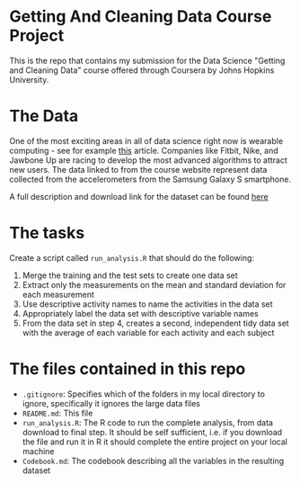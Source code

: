 # Getting And Cleaning Data Course Project

This is the repo that contains my submission for the Data Science "Getting and Cleaning Data" course offered through Coursera by Johns Hopkins University. 

# The Data

One of the most exciting areas in all of data science right now is wearable computing - see for example [this](http://www.insideactivitytracking.com/data-science-activity-tracking-and-the-battle-for-the-worlds-top-sports-brand/) article. Companies like Fitbit, Nike, and Jawbone Up are racing to develop the most advanced algorithms to attract new users. The data linked to from the course website represent data collected from the accelerometers from the Samsung Galaxy S smartphone.

A full description and download link for the dataset can be found [here](http://archive.ics.uci.edu/ml/datasets/Human+Activity+Recognition+Using+Smartphones#) 

# The tasks

Create a script called `run_analysis.R` that should do the following:

1. Merge the training and the test sets to create one data set
2. Extract only the measurements on the mean and standard deviation for each measurement
3. Use descriptive activity names to name the activities in the data set
4. Appropriately label the data set with descriptive variable names
5. From the data set in step 4, creates a second, independent tidy data set with the average of each variable for each activity and each subject

# The files contained in this repo

* `.gitignore`: Specifies which of the folders in my local directory to ignore, specifically it ignores the large data files
* `README.md`: This file
* `run_analysis.R`: The R code to run the complete analysis, from data download to final step. It should be self sufficient, i.e. if you download the file and run it in R it should complete the entire project on your local machine
* `Codebook.md`: The codebook describing all the variables in the resulting dataset